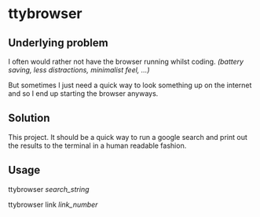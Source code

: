 # ttybrowser
## Underlying problem
I often would rather not have the browser running whilst coding.
*(battery saving, less distractions, minimalist feel, ...)*

But sometimes I just need a quick way to look something up on the
internet and so I end up starting the browser anyways.

## Solution
This project. It should be a quick way to run a google search and 
print out the results to the terminal in a human readable fashion.

## Usage
ttybrowser *search_string*

ttybrowser link *link_number*